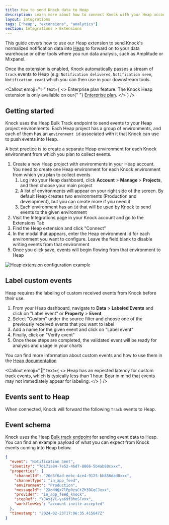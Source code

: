```yaml
---
title: How to send Knock data to Heap
description: Learn more about how to connect Knock with your Heap account.
layout: integrations
tags: ["heap", "extensions", "analytics"]
section: Integrations > Extensions
---
```


This guide covers how to use our Heap extension to send Knock's normalized notification data into [Heap](https://heap.io) to forward on to your data warehouse or other tools where you run data analysis, such as Amplitude or Mixpanel.

Once the extension is enabled, Knock automatically passes a stream of `track` events to Heap (e.g. `Notification delivered`, `Notification seen`, `Notification read`) which you can then use in your downstream tools.

<Callout
  emoji="✨"
  text={
    <>
      <span className="font-bold">Enterprise plan feature.</span> The Knock Heap
      extension is only available on our{" "}
      <a href="https://knock.app/pricing">Enterprise plan</a>.
    </>
  }
/>

## Getting started

Knock uses the Heap Bulk Track endpoint to send events to your Heap project environments. Each Heap project has a group of environments, and each of them has an `environment id` associated with it that Knock can use to push events into Heap.

A best practice is to create a separate Heap environment for each Knock environment from which you plan to collect events.

1. Create a new Heap project with environments in your Heap account. You need to create one Heap environment for each Knock environment from which you plan to collect events
   1. Log into your Heap dashboard, click **Account** > **Manage** > **Projects**, and then choose your main project
   2. A list of environments will appear on your right side of the screen. By default Heap creates two environments (Production and development), but you can create more if you need it
   3. Each environment has an `id` that will be used by Knock to send events to the given environment
2. Visit the Integrations page in your Knock account and go to the Extensions Tab
3. Find the Heap extension and click "Connect"
4. In the modal that appears, enter the Heap environment id for each environment you want to configure. Leave the field blank to disable writing events from that environment
5. Once you click save, events will begin flowing from that environment to Heap

<Image
  src="/images/integrations/extensions/connect-heap-modal.png"
  width={500}
  height={488}
  className="rounded-md mx-auto border border-gray-200"
  alt="Heap extension configuration example"
/>

## Label custom events

Heap requires the labeling of custom received events from Knock before their use.

1. From your Heap dashboard, navigate to **Data** > **Labeled Events** and click on "Label event" or **Property** > **Event**
2. Select "Custom" under the source filter and choose one of the previously received events that you want to label
3. Add a name for the given event and click on "Label event"
4. Finally, click on "Verify event"
5. Once these steps are completed, the validated event will be ready for analysis and usage in your charts

You can find more information about custom events and how to use them in the [Heap documentation](https://help.heap.io/data-types/events/how-to-use-custom-events-to-build-new-events/)

<Callout
  emoji="🔦"
  text={
    <>
      Heap has an expected latency for custom track events, which is typically
      less than 1 hour. Bear in mind that events may not immediately appear for
      labeling.
    </>
  }
/>
## Events sent to Heap

When connected, Knock will forward the following `Track` events to Heap.

<Table
  headers={["Event", "Description"]}
  rows={[
    [
      "Notification sent",
      "Occurs when a message is successfully sent to a channel provider.",
    ],
    [
      "Notification delivered",
      "Occurs when a message is marked as delivered to the user by the provider. This is only available on email providers with delivery tracking enabled.",
    ],
    [
      "Notification undelivered",
      "Occurs when a message delivery attempt fails permanently. Delivery will not be retried.",
    ],
    ["Notification seen", "Occurs when a message is seen by its recipient."],
    [
      "Notification unseen",
      "Occurs when a message is marked unseen by the recipient.",
    ],
    [
      "Notification read",
      "Occurs when a message is marked as read by its recipient.",
    ],
    [
      "Notification unread",
      "Occurs when a message is marked unread by the recipient.",
    ],
    [
      "Notification archived",
      "Occurs when a message is archived by its recipient.",
    ],
    [
      "Notification unarchived",
      "Occurs when a message is unarchived by its recipient.",
    ],
    [
      "Notification clicked",
      "Occurs when a link is clicked by the message recipient. This is only available when Knock link tracking is enabled.",
    ],
    [
      "Notification interacted",
      "Occurs when a recipient interacts with a message. This is only available when Knock link tracking is enabled.",
    ],
  ]}
/>

## Event schema

Knock uses the Heap [Bulk track endpoint](https://developers.heap.io/reference/bulk-track) for sending event data to Heap. You can find an example payload of what you can expect from Knock events coming into Heap below.

```json title="An example Heap Track event payload"
{
  "event": "Notification Sent",
  "identity": "70171a84-7e52-46d7-8866-5b4ab88cxxx",
  "properties": {
    "channelId": "26d3f6ad-eebc-4ce4-9125-bb856dad8xxx",
    "channelType": "in_app_feed",
    "environment": "Production",
    "messageId": "2XoNHQx7lPp0zsCtZh3BGgCJxxx",
    "provider": "in_app_feed_knock",
    "stepRef": "YJAxjVC-ya69fBhoSFxxx",
    "workflowKey": "account-invite-accepted"
  },
  "timestamp": "2024-02-23T17:06:35.415647Z"
}
```
